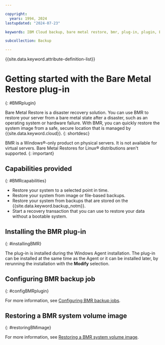 ```yaml
---

copyright:
  years: 1994, 2024
lastupdated: "2024-07-23"

keywords: IBM Cloud backup, bare metal restore, bmr, plug-in, plugin, EVault, Carbonite, baremetal, point-in-time restore

subcollection: Backup

---
```

{{site.data.keyword.attribute-definition-list}}

# Getting started with the Bare Metal Restore plug-in
{: #BMRplugin}

Bare Metal Restore is a disaster recovery solution. You can use BMR to restore your server from a bare metal state after a disaster, such as an operating system or hardware failure. With BMR, you can quickly restore the system image from a safe, secure location that is managed by {{site.data.keyword.cloud}}.
{: shortdesc}

BMR is a Windows&reg;-only product on physical servers. It is not available for virtual servers. Bare Metal Restores for Linux&reg; distributions aren't supported.
{: important}

## Capabilities provided
{: #BMRcapabilities}

- Restore your system to a selected point in time.
- Restore your system from image or file-based backups.
- Restore your system from backups that are stored on the {{site.data.keyword.backup_notm}}.
- Start a recovery transaction that you can use to restore your data without a bootable system.

## Installing the BMR plug-in
{: #installingBMR}

The plug-in is installed during the Windows Agent installation. The plug-in can be installed at the same time as the Agent or it can be installed later, by rerunning the installation with the **Modify** selection.

## Configuring BMR backup job
{: #configBMRplugin}

For more information, see [Configuring BMR backup jobs](/docs/Backup?topic=Backup-configureBMR).

## Restoring a BMR system volume image
{: #restoringBMimage}

For more information, see [Restoring a BMR system volume image](/docs/Backup?topic=Backup-restoreBMR).

